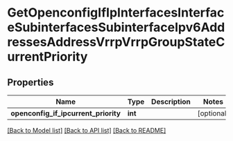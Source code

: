 # GetOpenconfigIfIpInterfacesInterfaceSubinterfacesSubinterfaceIpv6AddressesAddressVrrpVrrpGroupStateCurrentPriority

## Properties
Name | Type | Description | Notes
------------ | ------------- | ------------- | -------------
**openconfig_if_ipcurrent_priority** | **int** |  | [optional] 

[[Back to Model list]](../README.md#documentation-for-models) [[Back to API list]](../README.md#documentation-for-api-endpoints) [[Back to README]](../README.md)


